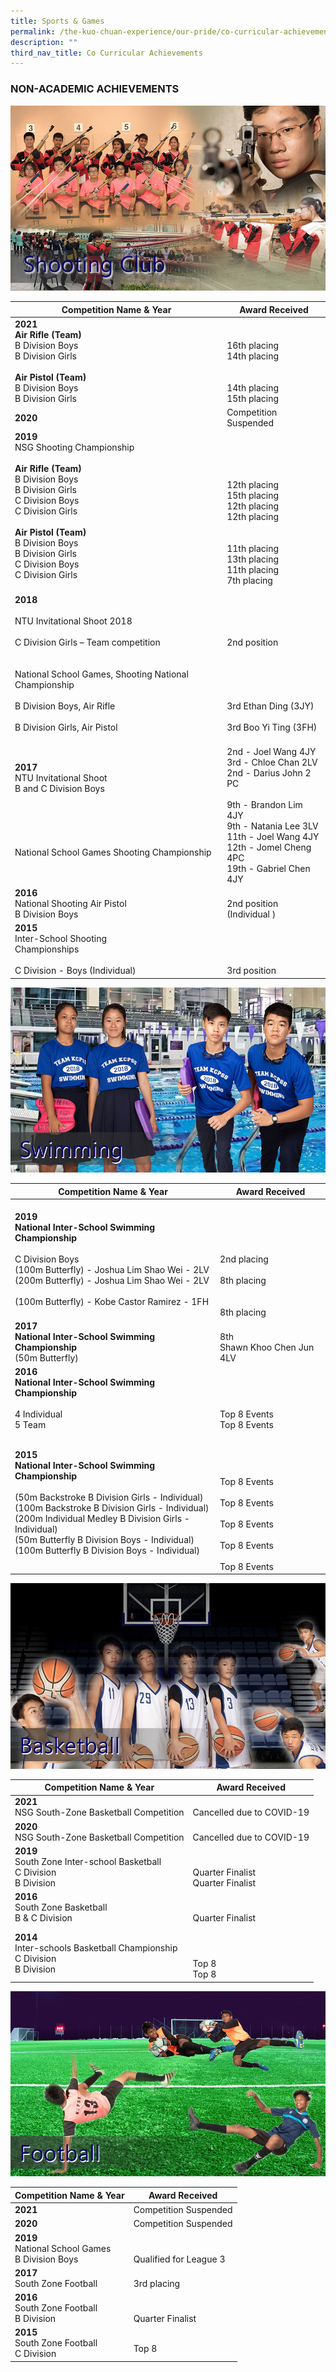 ```yaml
---
title: Sports & Games
permalink: /the-kuo-chuan-experience/our-pride/co-curricular-achievements/sports-n-games/
description: ""
third_nav_title: Co Curricular Achievements
---
```

### NON-ACADEMIC ACHIEVEMENTS


![](/images/The%20Kuo%20Chuan%20Experience/Our%20Pride/Co%20Curricular%20achievements/shooting%20club.jpg)

<table>
<thead>
  <tr>
    <th>Competition Name &amp; Year</th>
    <th>Award Received</th>
  </tr>
</thead>
<tbody>
  <tr>
    <td> <b>2021</b><br><b>Air Rifle (Team)</b><br>B Division Boys<br>B Division Girls<br><br><b>Air Pistol (Team)</b><br>B Division Boys<br>B Division Girls</td>
    <td> <br><br>16th placing<br>14th placing<br><br><br>14th placing<br>15th placing</td>
  </tr>
  <tr>
    <td> <b>2020</b></td>
    <td> Competition Suspended</td>
  </tr>
  <tr>
    <td> <b>2019</b><br>NSG Shooting Championship<br><br><b>Air Rifle (Team)</b><br>B Division Boys<br>B Division Girls<br>C Division Boys<br>C Division Girls<br><br><b>Air Pistol (Team)</b><br>B Division Boys<br>B Division Girls<br>C Division Boys<br>C Division Girls<br><br></td>
    <td> <br><br><br><br>12th placing<br>15th placing<br>12th placing<br>12th placing<br><br><br>11th placing<br>13th placing<br>11th placing<br>7th placing</td>
  </tr>
  <tr>
    <td> <b>2018</b><br><br>NTU Invitational Shoot 2018<br><br>C Division Girls – Team competition<br><br><br>National School Games, Shooting National Championship <br><br>B Division Boys, Air Rifle<br> <br>B Division Girls, Air Pistol </td>
    <td> <br><br><br><br>2nd position<br><br><br><br><br><br>3rd Ethan Ding (3JY)<br><br>3rd Boo Yi Ting (3FH)</td>
  </tr>
  <tr>
    <td><b>2017</b><br>NTU Invitational Shoot<br>B and C Division Boys<br><br><br><br><br><br>National School Games Shooting Championship</td>
    <td><br>2nd - Joel Wang 4JY<br>3rd - Chloe Chan 2LV<br>2nd - Darius John 2 PC<br><br>9th - Brandon Lim 4JY<br>9th - Natania Lee 3LV<br>11th - Joel Wang 4JY<br>12th - Jomel Cheng 4PC<br>19th - Gabriel Chen 4JY</td>
  </tr>
  <tr>
    <td><b>2016</b><br>National Shooting Air Pistol <br>B Division Boys</td>
    <td><br>2nd position<br>(Individual )</td>
  </tr>
  <tr>
    <td><b>2015</b><br>Inter-School Shooting <br>Championships<br><br>C Division - Boys (Individual)</td>
    <td> <br><br><br><br>3rd position</td>
  </tr>
</tbody>
</table>

![](/images/The%20Kuo%20Chuan%20Experience/Our%20Pride/Co%20Curricular%20achievements/swimming.jpg)

<table>
<thead>
  <tr>
    <th>Competition Name &amp; Year</th>
    <th>Award Received</th>
  </tr>
</thead>
<tbody>
  <tr>
    <td> <b>2019</b><br><b>National Inter-School Swimming Championship</b><br><br>C Division Boys<br>(100m Butterfly) - Joshua Lim Shao Wei - 2LV<br>(200m Butterfly) - Joshua Lim Shao Wei - 2LV<br><br>(100m Butterfly) - Kobe Castor Ramirez - 1FH</td>
    <td> <br><br><br><br><br>2nd placing<br><br>8th placing<br><br><br>8th placing</td>
  </tr>
  <tr>
    <td><b>2017</b><br><b>National Inter-School Swimming Championship</b><br>(50m Butterfly)<br> </td>
    <td><br>8th<br>Shawn Khoo Chen Jun 4LV </td>
  </tr>
  <tr>
    <td><b>2016</b><br><b>National Inter-School Swimming Championship</b><br><br>4 Individual<br>5 Team </td>
    <td><br><br><br><br>Top 8 Events<br>Top 8 Events</td>
  </tr>
  <tr>
    <td><b>2015</b><br><b>National Inter-School Swimming Championship</b><br><br>(50m Backstroke B Division Girls - Individual)<br> (100m Backstroke B Division Girls - Individual)<br> (200m Individual Medley B Division Girls - Individual)<br> (50m Butterfly B Division Boys - Individual)<br> (100m Butterfly B Division Boys - Individual)</td>
    <td><br><br><br><br>Top 8 Events<br><br>Top 8 Events<br><br>Top 8 Events<br><br>Top 8 Events<br><br>Top 8 Events</td>
  </tr>
</tbody>
</table>

![](/images/The%20Kuo%20Chuan%20Experience/Our%20Pride/Co%20Curricular%20achievements/basketball.jpg)


<table>
<thead>
  <tr>
    <th>Competition Name &amp; Year</th>
    <th>Award Received</th>
  </tr>
</thead>
<tbody>
  <tr>
    <td> <b>2021</b><br>NSG South-Zone Basketball Competition <br></td>
    <td> <br>Cancelled due to COVID-19</td>
  </tr>
  <tr>
    <td> <b>2020</b><br>NSG South-Zone Basketball Competition <br></td>
    <td><br> Cancelled due to COVID-19</td>
  </tr>
  <tr>
    <td> <b>2019</b><br>South Zone Inter-school Basketball <br>C Division<br>B Division</td>
    <td> <br><br>Quarter Finalist<br>Quarter Finalist<br></td>
  </tr>
  <tr>
    <td><b>2016</b><br>South Zone Basketball <br>B &amp; C Division</td>
    <td><br><br>Quarter Finalist</td>
  </tr>
  <tr>
    <td><b>2014</b><br>Inter-schools Basketball Championship<br>C Division<br>B Division</td>
    <td><br><br><br>Top 8<br>Top 8</td>
  </tr>
</tbody>
</table>

![](/images/The%20Kuo%20Chuan%20Experience/Our%20Pride/Co%20Curricular%20achievements/soccer.jpg)

<table>
<thead>
  <tr>
    <th>Competition Name &amp; Year</th>
    <th>Award Received</th>
  </tr>
</thead>
<tbody>
  <tr>
    <td> <b>2021</b></td>
    <td> Competition Suspended</td>
  </tr>
  <tr>
    <td><b> 2020</b></td>
    <td> Competition Suspended</td>
  </tr>
  <tr>
    <td> <b>2019</b><br>National School Games<br>B Division Boys</td>
    <td> <br><br>Qualified for League 3</td>
  </tr>
  <tr>
    <td><b>2017</b><br>South Zone Football</td>
    <td><br>3rd placing </td>
  </tr>
  <tr>
    <td><b>2016</b><br>South Zone Football<br>B Division</td>
    <td><br><br>Quarter Finalist</td>
  </tr>
  <tr>
    <td><b>2015</b><br>South Zone Football<br>C Division</td>
    <td><br>Top 8</td>
  </tr>
</tbody>
</table>